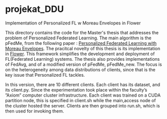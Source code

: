 # projekat_DDU
Implementation of Personalized FL w Moreau Envelopes in Flower

This directory contains the code for the Master's thesis that addresses the problem of Personalized Federated Learning.
The main algorithm is the pFedMe, from the following paper : [Personalized Federated Learning with Moreau
Envelopes](https://arxiv.org/pdf/2006.08848.pdf). The pracitcal novelty of this thesis is its implementation in [Flower](https://flower.dev/).
This framework simplifies the development and deployment of FL(Federated Learning) systems. The thesis also provides implementations of FedAvg, and of a modified version of pFedMe, pFedMe_new.
The focus is on the heterogeneity among data distributions of clients, since that is the key issue that Personalized FL tackles. 

In this version, there are 10 different clients. Each client has its dataset, and its client.py. Since the experimentation took place within the faculty’s ”Axiom” computer cluster infrastructure. Each client was trained on a CUDA partition node, this is specified in client.sh while the main,access node of the cluster hosted the server. Clients are then grouped into run.sh, which is then used for invoking them.
